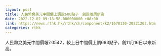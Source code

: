 ```yaml
---
layout: post
title: 人民幣兌美元中間價上調逾600點子　創逾兩周新高
date: 2022-12-02 09:18:58.000000000 +08:00
link: https://news.rthk.hk/rthk/ch/component/k2/1678130-20221202.htm
categories: rthk
---
```


人民幣兌美元中間價報7.0542，較上日中間價上調683點子，創11月16日以來新高。

